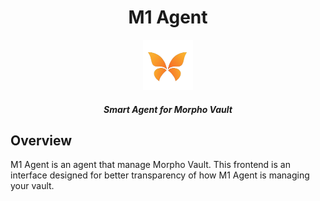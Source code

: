 <div align="center">
  <h1> M1 Agent </h1>
  <img height=80 src="./imgs/logo.png"/>
  <h5 align="center"> Smart Agent for Morpho Vault</h5>
</div>

## Overview

M1 Agent is an agent that manage Morpho Vault. This frontend is an interface designed for better transparency of how M1 Agent is managing your vault.

